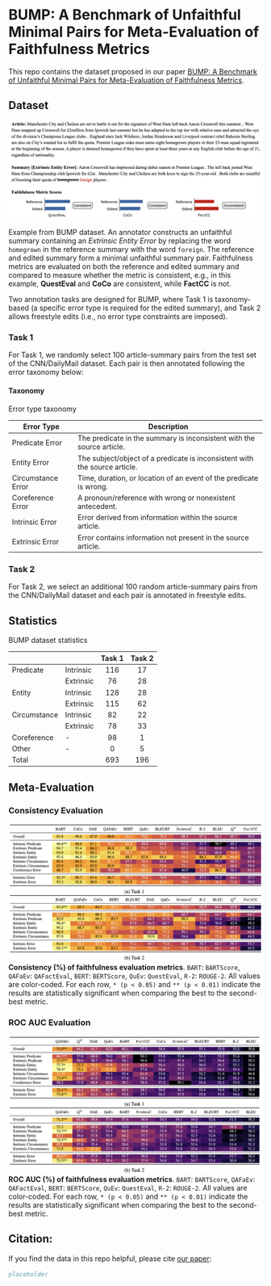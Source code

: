 # BUMP: A Benchmark of Unfaithful Minimal Pairs for Meta-Evaluation of Faithfulness Metrics

This repo contains the dataset proposed in our paper [BUMP: A Benchmark of Unfaithful Minimal Pairs for Meta-Evaluation of Faithfulness Metrics](PlaceholderLink).

## Dataset
![](figures/hook.png)

Example from BUMP dataset. An annotator constructs an unfaithful summary containing an *Extrinsic Entity Error* by replacing the word `homegrown` in the reference summary with the word `foreign`. The reference and edited summary form a minimal unfaithful summary pair. Faithfulness metrics are evaluated on both the reference and edited summary and compared to measure whether the metric is consistent, e.g., in this example, **QuestEval** and **CoCo** are consistent, while **FactCC** is not.

Two annotation tasks are designed for BUMP, where Task 1 is taxonomy-based (a specific error type is required for the edited summary), and Task 2 allows freestyle edits (i.e., no error type constraints are imposed).
### Task 1
For Task 1, we randomly select 100 article-summary pairs from the test set of the CNN/DailyMail dataset. Each pair is then annotated following the error taxonomy below:
#### Taxonomy
Error type taxonomy

|Error Type|Description|
|---|---|
|Predicate Error|The predicate in the summary is inconsistent with the source article.|
|Entity Error|The subject/object of a predicate is inconsistent with the source article.|
|Circumstance Error|Time, duration, or location of an event of the predicate is wrong.|
|Coreference Error|A pronoun/reference with wrong or nonexistent antecedent.|
|Intrinsic Error|Error derived from information within the source article.|
|Extrinsic Error|Error contains information not present in the source article.|

### Task 2
For Task 2, we select an additional 100 random article-summary pairs from the CNN/DailyMail dataset and each pair is annotated in freestyle edits.

## Statistics
BUMP dataset statistics

|              |           | Task 1 | Task 2 |
|--------------|-----------|:------:|:------:|
| Predicate    | Intrinsic |  116   |   17   |
|              | Extrinsic |   76   |   28   |
| Entity       | Intrinsic |  128   |   28   |
|              | Extrinsic |  115   |   62   |
| Circumstance | Intrinsic |   82   |   22   |
|              | Extrinsic |   78   |   33   |
| Coreference  | -         |   98   |   1    |
| Other        | -         |   0    |   5    |
| Total        |           |  693   |  196   |

## Meta-Evaluation
### Consistency Evaluation
![](figures/consistency.png)
**Consistency (%) of faithfulness evaluation metrics**. `BART`: `BARTScore`, `QAFaEv`: `QAFactEval`, `BERT`: `BERTScore`, `QuEv`: `QuestEval`, `R-2`: `ROUGE-2`. All values are color-coded. For each row, `* (p < 0.05)` and `** (p < 0.01)` indicate the results are statistically significant when comparing the best to the second-best metric. 

### ROC AUC Evaluation
![](figures/AUC_ROC.png)
**ROC AUC (%) of faithfulness evaluation metrics**. `BART`: `BARTScore`, `QAFaEv`: `QAFactEval`, `BERT`: `BERTScore`, `QuEv`: `QuestEval`, `R-2`: `ROUGE-2`. All values are color-coded. For each row, `* (p < 0.05)` and `** (p < 0.01)` indicate the results are statistically significant when comparing the best to the second-best metric. 


## Citation:
If you find the data in this repo helpful, please cite [our paper](PlaceholderLink):
```bibtex
placeholder

```